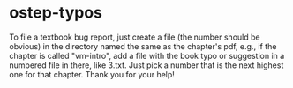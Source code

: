 # ostep-typos

To file a textbook bug report, just create a file (the number should be obvious) in the directory named the same as the chapter's pdf, e.g., if the chapter is called "vm-intro", add a file with the book typo or suggestion in a numbered file in there, like 3.txt. Just pick a number that is the next highest one for that chapter. Thank you for your help!

